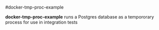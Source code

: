 #docker-tmp-proc-example

__docker-tmp-proc-example__ runs a Postgres database as a tempororary process for use in integration tests
